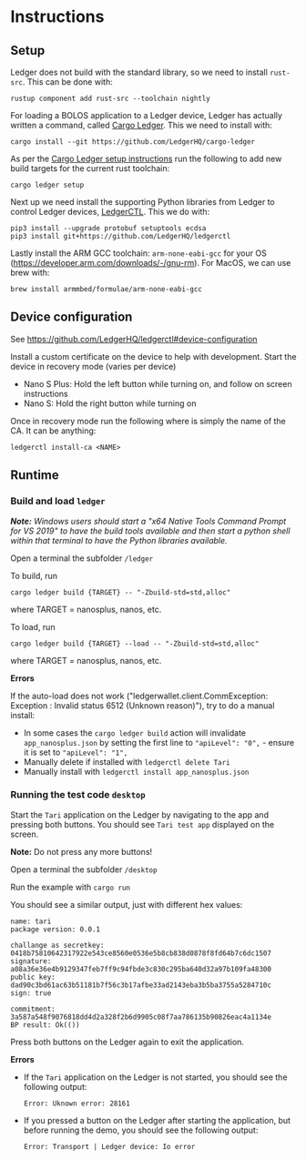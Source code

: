 # Instructions

## Setup

Ledger does not build with the standard library, so we need to install `rust-src`. This can be done with:
```
rustup component add rust-src --toolchain nightly
```

For loading a BOLOS application to a Ledger device, Ledger has actually written a command, called 
[Cargo Ledger](https://github.com/LedgerHQ/cargo-ledger). This we need to install with:
```
cargo install --git https://github.com/LedgerHQ/cargo-ledger
```

As per the [Cargo Ledger setup instructions](https://github.com/LedgerHQ/cargo-ledger#setup) run the following to add 
new build targets for the current rust toolchain:

```
cargo ledger setup
```

Next up we need install the supporting Python libraries from Ledger to control Ledger devices, 
[LedgerCTL](https://github.com/LedgerHQ/ledgerctl). This we do with:
```
pip3 install --upgrade protobuf setuptools ecdsa
pip3 install git+https://github.com/LedgerHQ/ledgerctl
```

Lastly install the ARM GCC toolchain: `arm-none-eabi-gcc` for your OS (https://developer.arm.com/downloads/-/gnu-rm). 
For MacOS, we can use brew with:
```
brew install armmbed/formulae/arm-none-eabi-gcc
```

## Device configuration

See https://github.com/LedgerHQ/ledgerctl#device-configuration

Install a custom certificate on the device to help with development. Start the device in recovery mode (varies per device)
- Nano S Plus: Hold the left button while turning on, and follow on screen instructions
- Nano S: Hold the right button while turning on

Once in recovery mode run the following where <NAME> is simply the name of the CA. It can be anything:

```
ledgerctl install-ca <NAME>
```

## Runtime

### Build and load `ledger`

_**Note:** Windows users should start a "x64 Native Tools Command Prompt for VS 2019" to have the build tools available
and then start a python shell within that terminal to have the Python libraries available._

Open a terminal the subfolder `/ledger`

To build, run
```
cargo ledger build {TARGET} -- "-Zbuild-std=std,alloc"
```
where TARGET = nanosplus, nanos, etc.

To load, run 
```
cargo ledger build {TARGET} --load -- "-Zbuild-std=std,alloc"
```
where TARGET = nanosplus, nanos, etc.

**Errors**

If the auto-load does not work ("ledgerwallet.client.CommException: Exception : Invalid status 6512 (Unknown reason)"), 
try to do a manual install:
- In some cases the `cargo ledger build` action will invalidate `app_nanosplus.json` by setting the first line to 
  `"apiLevel": "0",` - ensure it is set to `"apiLevel": "1",`
- Manually delete if installed with `ledgerctl delete Tari`
- Manually install with `ledgerctl install app_nanosplus.json`

### Running the test code `desktop`

Start the `Tari` application on the Ledger by navigating to the app and pressing both buttons. You should see 
`Tari test app` displayed on the screen.

**Note:** Do not press any more buttons!

Open a terminal the subfolder `/desktop`

Run the example with `cargo run`

You should see a similar output, just with different hex values:
```
name: tari
package version: 0.0.1

challange as secretkey: 0418b75810642317922e543ce8560e0536e5b8cb838d0878f8fd64b7c6dc1507
signature: a08a36e36e4b9129347feb7ff9c94fbde3c830c295ba640d32a97b109fa48300
public key: dad90c3bd61ac63b51181b7f56c3b17afbe33ad2143eba3b5ba3755a5284710c
sign: true

commitment: 3a587a548f9076818dd4d2a328f2b6d9905c08f7aa786135b90826eac4a1134e
BP result: Ok(())
```

Press both buttons on the Ledger again to exit the application.

**Errors**

- If the `Tari` application on the Ledger is not started, you should see the following output:

  `Error: Uknown error: 28161`
 
- If you pressed a button on the Ledger after starting the application, but before running the demo, you should see the 
  following output:

  `Error: Transport | Ledger device: Io error`
